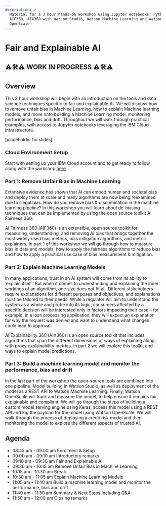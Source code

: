 ```yaml
---
description: >-
  Material for a 3 hour hands-on workshop using Jupyter notebooks, Python,
  AIF360, AIX360 with Watson Studio, Watson Machine Learning and Watson
  OpenScale
---
```


# Fair and Explainable AI

## ⚠️🛠⚠️ WORK IN PROGRESS ⚠️🛠⚠️

## Overview

This 3 hour workshop will begin with an introduction on the tools and data science techniques specific to fair and explainable AI. We will discuss how to remove unfair bias in Machine Learning, how to explain Machine learning models, and move onto building a Machine Learning model, monitoring performance, bias and drift. Throughout we will walk through practical examples, with access to Jupyter notebooks leveraging the IBM Cloud infrastructure.

\[placeholder for slides\]

### Cloud Environment Setup

Start with setting up your IBM Cloud account and to get ready to follow along with the workshop [here](https://margriet-groenendijk.gitbook.io/trusted-ai-workshop/introduction)

### **Part 1: Remove Unfair Bias in Machine Learning**

Extensive evidence has shown that AI can embed human and societal bias and deploy them at scale and many algorithms are now being reexamined due to illegal bias. How do you remove bias & discrimination in the machine learning pipeline? In this workshop you will learn about de-biasing techniques that can be implemented by using the open source toolkit AI Fairness 360.  
    
 AI Fairness 360 \(AIF360\) is an extensible, open source toolkit for measuring, understanding, and removing AI bias that brings together the most widely used bias metrics, bias mitigation algorithms, and metric explainers. In part 1 of this workshop we will go through how to measure bias in data and models, how to apply the fairness algorithms to reduce bias and how to apply a practical use case of bias measurement & mitigation.

### **Part 2: Explain Machine Learning Models**

In many applications, trust in an AI system will come from its ability to ‘explain itself.’ But when it comes to understanding and explaining the inner workings of an algorithm, one size does not fit all. Different stakeholders require explanations for different purposes and objectives, and explanations must be tailored to their needs. While a regulator will aim to understand the system as a whole and probe into its logic, consumers affected by a specific decision will be interested only in factors impacting their case – for example, in a loan processing application, they will expect an explanation for why the request was denied and want to understand what changes could lead to approval.

AI Explainability 360 \(AIX360\) is an open source toolkit that includes algorithms that span the different dimensions of ways of explaining along with proxy explainability metrics. In part 2 we will explore this toolkit and ways to explain model predictions.

### **Part 3: Build a machine learning model and monitor the performance, bias and drift**

In the last part of the workshop the open-source tools are combined into one pipeline. Model building in Watson Studio, as well as deployment of the model as a REST API to Watson Machine Learning. Finally, Watson OpenScale will track and measure the model, to help ensure it remains fair, explainable and compliant. We will go through the steps of building a custom model serving engine using Keras, access this model using a REST API and log the payload for the model using Watson OpenScale. We will walk through the process of deploying a credit risk model and then monitoring the model to explore the different aspects of trusted AI.

## Agenda

* 08:45 am - 09:00 am Enrolment & Setup
* 09:00 am - 09:10 am Introductory remarks
* 09:10 am - 09:30 am Fair and Explainable AI
* 09:30 am - 10:15 am Remove Unfair Bias in Machine Learning
* 10:15 am - 10:30 am Break
* 10:30 am - 11:05 am Explain Machine Learning Models
* 11:05 am - 11:40 am Build a machine learning model and monitor the performance, bias and drift
* 11:40 am - 11:50 am Summary & Next Steps including Q&A
* 11:50 am - 12:00 pm Closing remarks

